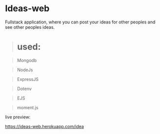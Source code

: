 # Ideas-web

Fullstack application, where you can post your ideas for other peoples and see other peoples ideas.

> # used:


> Mongodb

> NodeJs

> ExpressJS

> Dotenv

> EJS

> moment.js


live preview: 

https://ideas-web.herokuapp.com/idea
